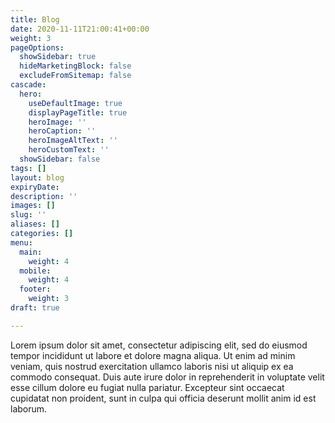 ```yaml
---
title: Blog
date: 2020-11-11T21:00:41+00:00
weight: 3
pageOptions:
  showSidebar: true
  hideMarketingBlock: false
  excludeFromSitemap: false
cascade:
  hero:
    useDefaultImage: true
    displayPageTitle: true
    heroImage: ''
    heroCaption: ''
    heroImageAltText: ''
    heroCustomText: ''
  showSidebar: false
tags: []
layout: blog
expiryDate: 
description: ''
images: []
slug: ''
aliases: []
categories: []
menu:
  main:
    weight: 4
  mobile:
    weight: 4
  footer:
    weight: 3
draft: true

---
```

Lorem ipsum dolor sit amet, consectetur adipiscing elit, sed do eiusmod tempor incididunt ut labore et dolore magna aliqua. Ut enim ad minim veniam, quis nostrud exercitation ullamco laboris nisi ut aliquip ex ea commodo consequat. Duis aute irure dolor in reprehenderit in voluptate velit esse cillum dolore eu fugiat nulla pariatur. Excepteur sint occaecat cupidatat non proident, sunt in culpa qui officia deserunt mollit anim id est laborum.